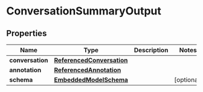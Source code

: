 
# ConversationSummaryOutput

## Properties
Name | Type | Description | Notes
------------ | ------------- | ------------- | -------------
**conversation** | [**ReferencedConversation**](ReferencedConversation) |  | 
**annotation** | [**ReferencedAnnotation**](ReferencedAnnotation) |  | 
**schema** | [**EmbeddedModelSchema**](EmbeddedModelSchema) |  |  [optional]




